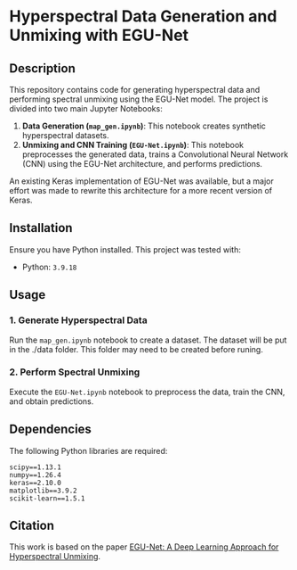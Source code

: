 # Hyperspectral Data Generation and Unmixing with EGU-Net

## Description
This repository contains code for generating hyperspectral data and performing spectral unmixing using the EGU-Net model. The project is divided into two main Jupyter Notebooks:

1. **Data Generation (`map_gen.ipynb`)**: This notebook creates synthetic hyperspectral datasets.
2. **Unmixing and CNN Training (`EGU-Net.ipynb`)**: This notebook preprocesses the generated data, trains a Convolutional Neural Network (CNN) using the EGU-Net architecture, and performs predictions.

An existing Keras implementation of EGU-Net was available, but a major effort was made to rewrite this architecture for a more recent version of Keras.

## Installation
Ensure you have Python installed. This project was tested with:
- Python: `3.9.18`

## Usage
### 1. Generate Hyperspectral Data
Run the `map_gen.ipynb` notebook to create a dataset. The dataset will be put in the ./data folder. This folder may need to be created before runing.

### 2. Perform Spectral Unmixing
Execute the `EGU-Net.ipynb` notebook to preprocess the data, train the CNN, and obtain predictions.

## Dependencies
The following Python libraries are required:
```
scipy==1.13.1
numpy==1.26.4
keras==2.10.0
matplotlib==3.9.2
scikit-learn==1.5.1
```

## Citation
This work is based on the paper [EGU-Net: A Deep Learning Approach for Hyperspectral Unmixing]([https://example.com](https://arxiv.org/abs/2105.10194)).
